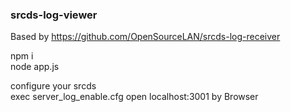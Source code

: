 ### srcds-log-viewer

Based by https://github.com/OpenSourceLAN/srcds-log-receiver

npm i  
node app.js  
  
configure your srcds  
exec server_log_enable.cfg
open localhost:3001 by Browser

